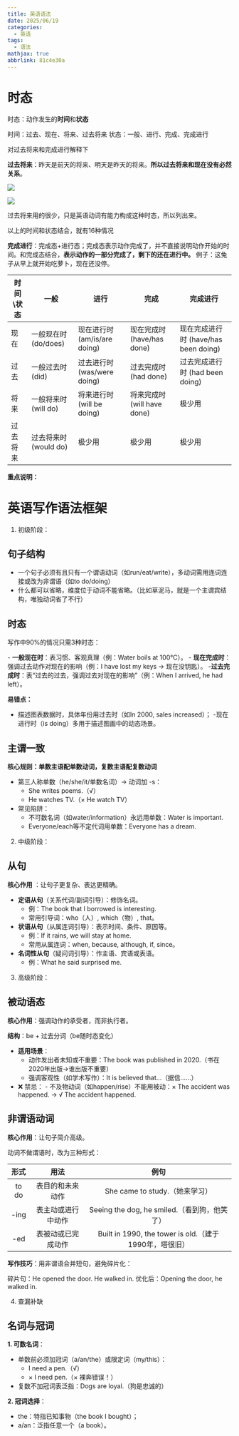 ```yaml
---
title: 英语语法
date: 2025/06/19
categories:
  - 英语
tags:
  - 语法
mathjax: true
abbrlink: 81c4e30a
---
```


# 时态

时态：动作发生的**时间**和**状态**

时间：过去、现在、将来、过去将来
状态：一般、进行、完成、完成进行

对过去将来和完成进行解释下


**过去将来**：昨天是前天的将来、明天是昨天的将来。**所以过去将来和现在没有必然关系**。

![](https://cdn.jsdelivr.net/gh/gaofeng-lin/picture_bed/img1/Snipaste_2025-06-19_11-12-06.png)


![](https://cdn.jsdelivr.net/gh/gaofeng-lin/picture_bed/img1/Snipaste_2025-06-19_11-14-23.png)

过去将来用的很少，只是英语动词有能力构成这种时态，所以列出来。

以上的时间和状态结合，就有16种情况

**完成进行**：完成态+进行态；完成态表示动作完成了，并不直接说明动作开始的时间。和完成态结合，**表示动作的一部分完成了，剩下的还在进行中。**
例子：这兔子从早上就开始吃萝卜，现在还没停。

| 时间\状态 | 一般               | 进行                       | 完成                     | 完成进行                          |
|-------|------------------|--------------------------|------------------------|-------------------------------|
| 现在    | 一般现在时 (do/does)  | 现在进行时 (am/is/are doing)	 | 现在完成时 (have/has done)  | 现在完成进行时 (have/has been doing) |
| 过去    | 一般过去时 (did)      | 过去进行时 (was/were doing)   | 过去完成时 (had done)       | 过去完成进行时 (had been doing)      |
| 将来    | 一般将来时 (will do)  | 将来进行时 (will be doing)    | 将来完成时 (will have done) | 极少用                           |
| 过去将来  | 过去将来时 (would do) | 极少用                      | 极少用                    | 极少用                           |


**重点说明​​：**




# 英语写作语法框架

1. 初级阶段：

## 句子结构

-   一个句子必须有​​且只有一个​​谓语动词（如run/eat/write），多动词需用连词连接或改为非谓语（如to do/doing）
-   什么都可以省略，维度位于动词不能省略。（比如草泥马，就是一个主谓宾结构，唯独动词省了不行）


## 时态

写作中​​90%的情况只需3种时态​​：


​-  **​一般现在时**​​：表习惯、客观真理（例：Water boils at 100°C）。
​-  **​现在完成时**​​：强调过去动作对现在的影响（例：I have lost my keys → 现在没钥匙）。
​-  **​过去完成时**​​：表“过去的过去，强调过去对现在的影响”（例：When I arrived, he had left）。


**易错点​​：**

-   描述图表数据时，​​具体年份用过去时​​（如In 2000, sales increased）；
​-  ​现在进行时​​（is doing）多用于描述图画中的动态场景。

## 主谓一致

**核心规则：单数主语配单数动词，复数主语配复数动词​​**

-   第三人称单数（he/she/it/单数名词）→ 动词加 ​​-s​​：
    -   She writes poems.（√）
    -   He watches TV.（× He watch TV）
-   常见陷阱：
    -   不可数名词（如water/information）​​永远用单数​​：Water is important.
    -   Everyone/each等不定代词​​用单数​​：Everyone has a dream.

2. 中级阶段：

## 从句

**核心作用** ：让句子更复杂、表达更精确。

-   **定语从句**（关系代词/副词引导）：修饰名词。
    -   例：The book that I borrowed is interesting.
    -   常用引导词：who（人）, which（物）, that。
-   **状语从句**（从属连词引导）：表示时间、条件、原因等。
    -   例：If it rains, we will stay at home.
    -   常用从属连词：when, because, although, if, since。
-   **名词性从句**（疑问词引导）：作主语、宾语或表语。
    -   例：What he said surprised me.

3. 高级阶段：

## 被动语态

**核心作用**：强调动作的承受者，而非执行者。

**结构**：be + 过去分词（be随时态变化）​​

-   **适用场景**：
    -   动作发出者未知或不重要：The book was published in 2020.（书在2020年出版→谁出版不重要）
    -   强调客观性（如学术写作）：It is believed that...（据信……）
-   ❌ ​​禁忌​​：
​-      ​不及物动词​​（如happen/rise）不能用被动：× The accident was happened. → √ The accident happened.

## 非谓语动词

**核心作用**：让句子简介高级。

动词不做谓语时，改为三种形式：

| 形式       | 用法        | 例句                                            |
|:--------:|:---------:|:---------------------------------------------:|
| to do    | 表目的和未来动作  | She came to study.（她来学习）                      |
| ​​-ing​​ | 表主动或进行中动作 | Seeing the dog, he smiled.（看到狗，他笑了）           |
| ​​-ed​​  | 表被动或已完成动作 | Built in 1990, the tower is old.（建于1990年，塔很旧） |


​**​写作技巧**​​：用非谓语合并短句，避免碎片化：

碎片句：He opened the door. He walked in.
优化后：Opening the door, he walked in.

4. 查漏补缺

## 名词与冠词

**​1. ​可数名词**​​：

-   单数前​​必须加​​冠词（a/an/the）或限定词（my/this）：
    -   I need a pen.（√）
    -   × I need pen.（× 裸奔错误！）
-   复数不加冠词表泛指：Dogs are loyal.（狗是忠诚的）

**​2. ​冠词选择​**​：
-   the：特指已知事物（the book I bought）；
-   a/an：泛指任意一个（a book）。
